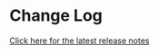 # Change Log

[Click here for the latest release notes ](https://github.com/JiaHongL/status-bar-helper/releases)